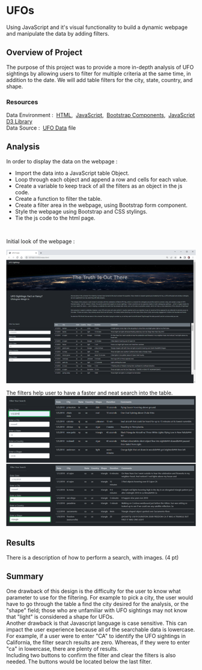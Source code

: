 # UFOs
Using JavaScript and it's visual functionality to build a dynamic webpage and manipulate the data by adding filters.

## Overview of Project
The purpose of this project was to provide a more in-depth analysis of UFO sightings by allowing users to filter for multiple criteria at the same time, in addition to the date. We will add table filters for the city, state, country, and shape.

### Resources
Data Environment :&nbsp;  [HTML](https://www.w3schools.com/html/default.asp),&nbsp; [JavaScript](https://www.w3schools.com/js/default.asp),&nbsp; [Bootstrap Components](https://getbootstrap.com/docs/4.0/getting-started/introduction/),&nbsp; [JavaScript D3 Library](https://d3js.org/)
<br/>
Data Source :&nbsp; [UFO Data](/static/js/data.js) file
<br/>

## Analysis
In order to display the data on the webpage :
- Import the data into a JavaScript table Object.
- Loop through each object and append a row and cells for each value.
- Create a variable to keep track of all the filters as an object in the js code.
- Create a function to filter the table.
- Create a filter area in the webpage, using Bootstrap form component.
- Style the webpage using Bootstrap and CSS stylings.
- Tie the js code to the html page.
<br/>

Initial look of the webpage : 
<br/>

![01.png](static/images/01.png)

The filters help user to have a faster and neat search into the table.
<br/>
![02.png](static/images/02.png)
<br/>
![03.png](static/images/03.png)
<br/>

## Results
There is a description of how to perform a search, with images. (4 pt)


## Summary
One drawback of this design is the difficulty for the user to know what parameter to use for the filtering. For example to pick a city, the user would have to go through the table a find the city desired for the analysis, or the "shape" field; those who are unfamiliar with UFO sightings may not know that "light" is considered a shape for UFOs.<br/>
Another drawback is that Javascript language is case sensitive. This can impact the user experience because all of the searchable data is lowercase. For example, if a user were to enter "CA" to identify the UFO sightings in California, the filter search results are zero. Whereas, if they were to enter "ca" in lowercase, there are plenty of results.<br/>
Including two buttons to confirm the filter and clear the filters is also needed. The buttons would be located below the last filter.

<br/>
